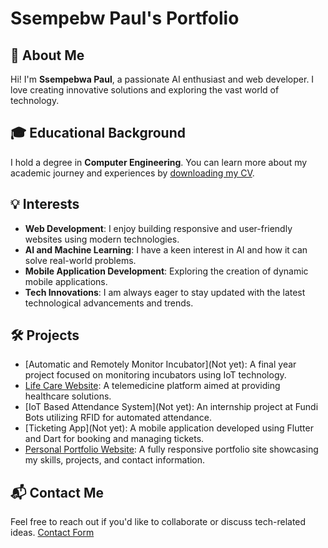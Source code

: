 # Ssempebw Paul's Portfolio

## 📝 About Me
Hi! I'm **Ssempebwa Paul**, a passionate AI enthusiast and web developer. I love creating innovative solutions and exploring the vast world of technology.

## 🎓 Educational Background
I hold a degree in **Computer Engineering**. You can learn more about my academic journey and experiences by [downloading my CV](https://github.com/SempoCode/portfolio/blob/main/resume-ssempebwa%20paul.pdf).

## 💡 Interests
- **Web Development**: I enjoy building responsive and user-friendly websites using modern technologies.
- **AI and Machine Learning**: I have a keen interest in AI and how it can solve real-world problems.
- **Mobile Application Development**: Exploring the creation of dynamic mobile applications.
- **Tech Innovations**: I am always eager to stay updated with the latest technological advancements and trends.

## 🛠️ Projects
- [Automatic and Remotely Monitor Incubator](Not yet): A final year project focused on monitoring incubators using IoT technology.
- [Life Care Website](https://sempocode.github.io/Life-Care/): A telemedicine platform aimed at providing healthcare solutions.
- [IoT Based Attendance System](Not yet): An internship project at Fundi Bots utilizing RFID for automated attendance.
- [Ticketing App](Not yet): A mobile application developed using Flutter and Dart for booking and managing tickets.
- [Personal Portfolio Website](https://sempocode.github.io/portfolio/): A fully responsive portfolio site showcasing my skills, projects, and contact information.

## 📬 Contact Me
Feel free to reach out if you'd like to collaborate or discuss tech-related ideas. [Contact Form](https://github.com/SempoCode/portfolio/blob/main/index#contact)

